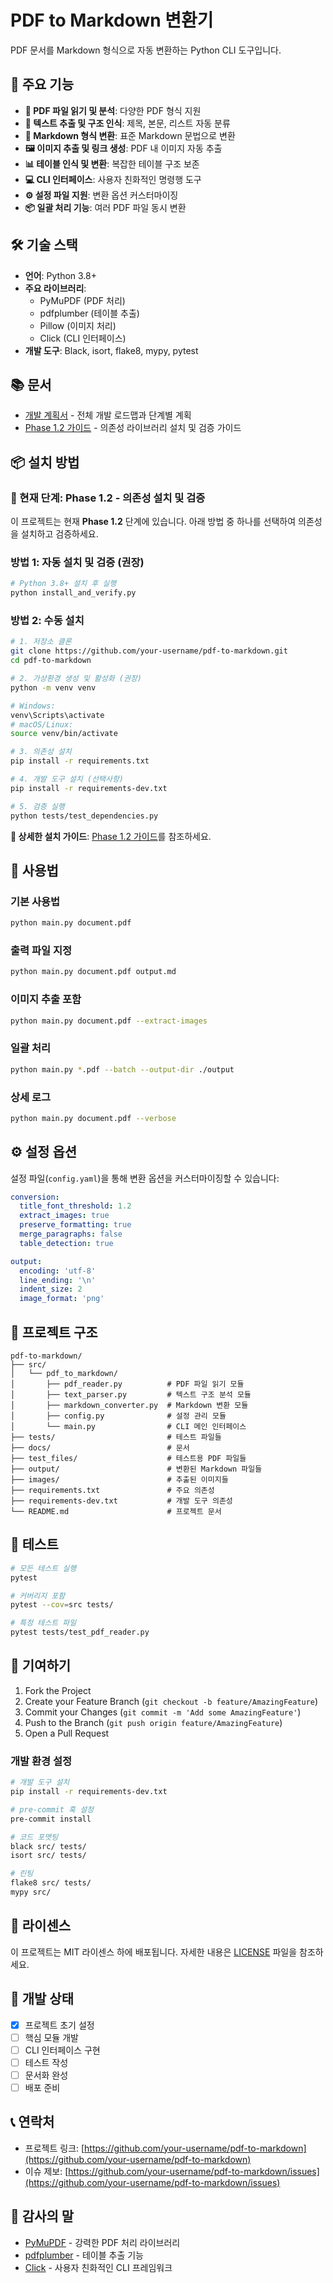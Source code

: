 # PDF to Markdown 변환기

PDF 문서를 Markdown 형식으로 자동 변환하는 Python CLI 도구입니다.

## 🚀 주요 기능

- **📄 PDF 파일 읽기 및 분석**: 다양한 PDF 형식 지원
- **📝 텍스트 추출 및 구조 인식**: 제목, 본문, 리스트 자동 분류
- **🔄 Markdown 형식 변환**: 표준 Markdown 문법으로 변환
- **🖼️ 이미지 추출 및 링크 생성**: PDF 내 이미지 자동 추출
- **📊 테이블 인식 및 변환**: 복잡한 테이블 구조 보존
- **💻 CLI 인터페이스**: 사용자 친화적인 명령행 도구
- **⚙️ 설정 파일 지원**: 변환 옵션 커스터마이징
- **📦 일괄 처리 기능**: 여러 PDF 파일 동시 변환

## 🛠️ 기술 스택

- **언어**: Python 3.8+
- **주요 라이브러리**: 
  - PyMuPDF (PDF 처리)
  - pdfplumber (테이블 추출)
  - Pillow (이미지 처리)
  - Click (CLI 인터페이스)
- **개발 도구**: Black, isort, flake8, mypy, pytest

## 📚 문서

- [개발 계획서](개발_계획서.md) - 전체 개발 로드맵과 단계별 계획
- [Phase 1.2 가이드](PHASE_1_2_GUIDE.md) - 의존성 라이브러리 설치 및 검증 가이드

## 📦 설치 방법

### 🚨 현재 단계: Phase 1.2 - 의존성 설치 및 검증

이 프로젝트는 현재 **Phase 1.2** 단계에 있습니다. 아래 방법 중 하나를 선택하여 의존성을 설치하고 검증하세요.

### 방법 1: 자동 설치 및 검증 (권장)
```bash
# Python 3.8+ 설치 후 실행
python install_and_verify.py
```

### 방법 2: 수동 설치
```bash
# 1. 저장소 클론
git clone https://github.com/your-username/pdf-to-markdown.git
cd pdf-to-markdown

# 2. 가상환경 생성 및 활성화 (권장)
python -m venv venv

# Windows:
venv\Scripts\activate
# macOS/Linux:
source venv/bin/activate

# 3. 의존성 설치
pip install -r requirements.txt

# 4. 개발 도구 설치 (선택사항)
pip install -r requirements-dev.txt

# 5. 검증 실행
python tests/test_dependencies.py
```

**📖 상세한 설치 가이드**: [Phase 1.2 가이드](PHASE_1_2_GUIDE.md)를 참조하세요.

## 🚀 사용법

### 기본 사용법
```bash
python main.py document.pdf
```

### 출력 파일 지정
```bash
python main.py document.pdf output.md
```

### 이미지 추출 포함
```bash
python main.py document.pdf --extract-images
```

### 일괄 처리
```bash
python main.py *.pdf --batch --output-dir ./output
```

### 상세 로그
```bash
python main.py document.pdf --verbose
```

## ⚙️ 설정 옵션

설정 파일(`config.yaml`)을 통해 변환 옵션을 커스터마이징할 수 있습니다:

```yaml
conversion:
  title_font_threshold: 1.2
  extract_images: true
  preserve_formatting: true
  merge_paragraphs: false
  table_detection: true

output:
  encoding: 'utf-8'
  line_ending: '\n'
  indent_size: 2
  image_format: 'png'
```

## 📁 프로젝트 구조

```
pdf-to-markdown/
├── src/
│   └── pdf_to_markdown/
│       ├── pdf_reader.py          # PDF 파일 읽기 모듈
│       ├── text_parser.py         # 텍스트 구조 분석 모듈
│       ├── markdown_converter.py  # Markdown 변환 모듈
│       ├── config.py              # 설정 관리 모듈
│       └── main.py                # CLI 메인 인터페이스
├── tests/                         # 테스트 파일들
├── docs/                          # 문서
├── test_files/                    # 테스트용 PDF 파일들
├── output/                        # 변환된 Markdown 파일들
├── images/                        # 추출된 이미지들
├── requirements.txt               # 주요 의존성
├── requirements-dev.txt           # 개발 도구 의존성
└── README.md                      # 프로젝트 문서
```

## 🧪 테스트

```bash
# 모든 테스트 실행
pytest

# 커버리지 포함
pytest --cov=src tests/

# 특정 테스트 파일
pytest tests/test_pdf_reader.py
```

## 🤝 기여하기

1. Fork the Project
2. Create your Feature Branch (`git checkout -b feature/AmazingFeature`)
3. Commit your Changes (`git commit -m 'Add some AmazingFeature'`)
4. Push to the Branch (`git push origin feature/AmazingFeature`)
5. Open a Pull Request

### 개발 환경 설정

```bash
# 개발 도구 설치
pip install -r requirements-dev.txt

# pre-commit 훅 설정
pre-commit install

# 코드 포맷팅
black src/ tests/
isort src/ tests/

# 린팅
flake8 src/ tests/
mypy src/
```

## 📄 라이센스

이 프로젝트는 MIT 라이센스 하에 배포됩니다. 자세한 내용은 [LICENSE](LICENSE) 파일을 참조하세요.

## 🚧 개발 상태

- [x] 프로젝트 초기 설정
- [ ] 핵심 모듈 개발
- [ ] CLI 인터페이스 구현
- [ ] 테스트 작성
- [ ] 문서화 완성
- [ ] 배포 준비

## 📞 연락처

- 프로젝트 링크: [https://github.com/your-username/pdf-to-markdown](https://github.com/your-username/pdf-to-markdown)
- 이슈 제보: [https://github.com/your-username/pdf-to-markdown/issues](https://github.com/your-username/pdf-to-markdown/issues)

## 🙏 감사의 말

- [PyMuPDF](https://pymupdf.readthedocs.io/) - 강력한 PDF 처리 라이브러리
- [pdfplumber](https://github.com/jsvine/pdfplumber) - 테이블 추출 기능
- [Click](https://click.palletsprojects.com/) - 사용자 친화적인 CLI 프레임워크 